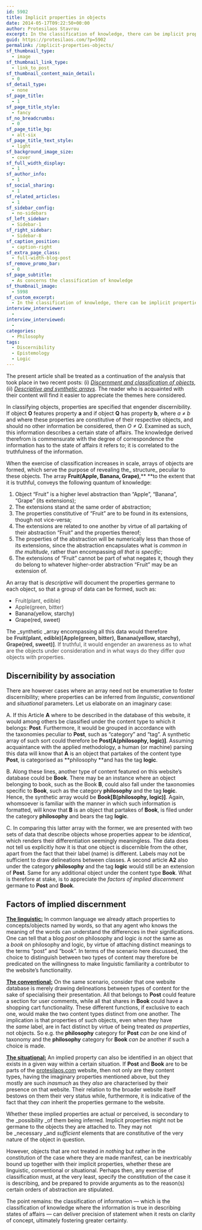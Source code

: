 ```yaml
---
id: 5902
title: Implicit properties in objects
date: 2014-05-17T09:22:50+00:00
author: Protesilaos Stavrou
excerpt: In the classification of knowledge, there can be implicit properties in objects inferred from linguistic, conventional and situational parameters.
guid: https://protesilaos.com/?p=5902
permalink: /implicit-properties-objects/
sf_thumbnail_type:
  - image
sf_thumbnail_link_type:
  - link_to_post
sf_thumbnail_content_main_detail:
  - 0
sf_detail_type:
  - none
sf_page_title:
  - 1
sf_page_title_style:
  - fancy
sf_no_breadcrumbs:
  - 0
sf_page_title_bg:
  - alt-six
sf_page_title_text_style:
  - light
sf_background_image_size:
  - cover
sf_full_width_display:
  - 1
sf_author_info:
  - 1
sf_social_sharing:
  - 1
sf_related_articles:
  - 1
sf_sidebar_config:
  - no-sidebars
sf_left_sidebar:
  - Sidebar-1
sf_right_sidebar:
  - Sidebar-8
sf_caption_position:
  - caption-right
sf_extra_page_class:
  - full-width-blog-post
sf_remove_promo_bar:
  - 0
sf_page_subtitle:
  - As concerns the classification of knowledge
sf_thumbnail_image:
  - 5998
sf_custom_excerpt:
  - In the classification of knowledge, there can be implicit properties in objects inferred from linguistic, conventional and situational parameters.
interview_interviewer:
  - 
interview_interviewed:
  - 
categories:
  - Philosophy
tags:
  - Discernibility
  - Epistemology
  - Logic
---
```

The present article shall be treated as a continuation of the analysis that took place in two recent posts: (i) [_Discernment and classification of objects_](https://protesilaos.com/discernment-classification-objects/ "Discernment and classification of objects"), (ii) [_Descriptive and synthetic arrays_](https://protesilaos.com/descriptive-synthetic-arrays/ "Descriptive and synthetic arrays"). The reader who is acquainted with their content will find it easier to appreciate the themes here considered.

In classifying objects, properties are specified that engender discernibility. If object **O** features property **a** and if object **Q** has property **b**, where _a ≠ b_ and where these properties are constitutive of their respective objects, and should no other information be considered, then _O ≠ Q_. Examined as such, this information describes a certain state of affairs. The knowledge derived therefrom is commensurate with the degree of correspondence the information has to the state of affairs it refers to; it is correlated to the truthfulness of the information.

When the exercise of classification increases in scale, arrays of objects are formed, which serve the purpose of revealing the_ structure_ peculiar to these objects. The array **Fruit(Apple, Banana, Grape)**,** **to the extent that it is truthful, conveys the following quantum of knowledge:

  1. Object &#8220;Fruit&#8221; is a higher level abstraction than &#8220;Apple&#8221;, &#8220;Banana&#8221;, &#8220;Grape&#8221; (its extensions);
  2. The extensions stand at the same order of abstraction;
  3. The properties constitutive of &#8220;Fruit&#8221; are to be found in its extensions, though not vice-versa;
  4. The extensions are related to one another by virtue of all partaking of their abstraction &#8220;Fruit&#8221; and the properties thereof;
  5. The properties of the abstraction will be numerically less than those of its extensions, since the abstraction encapsulates what is _common in the multitude_, rather than encompassing _all that is specific_;
  6. The extensions of &#8220;Fruit&#8221; cannot be part of what negates it, though they do belong to whatever higher-order abstraction &#8220;Fruit&#8221; may be an extension of.

An array that is _descriptive_ will document the properties germane to each object, so that a group of data can be formed, such as:

  * <span style="color: #444444;">Fruit(plant, edible)</span>
  * <span style="color: #444444;">Apple(green, bitter)</span>
  * Banana(yellow, starchy)
  * Grape(red, sweet)

The _synthetic _array encompassing all this data would therefore be <span style="color: #444444;"><strong>Fruit(plant, edible)[Apple(green, bitter), Banana(yellow, starchy), Grape(red, sweet)]</strong>. If truthful, it would engender an awareness as to what are the objects under consideration and in what ways do they differ <em>qua</em> objects with properties.</span>

## Discernibility by association

There are however cases where an array need not be enumerative to foster discernibility; where properties can be inferred from _linguistic_, _conventional_ and _situational_ parameters. Let us elaborate on an imaginary case:

A. If this Article **A** where to be described in the database of this website, it would among others be classified under the content type to which it belongs: **Post**. Furthermore, it would be grouped in accordance with the taxonomies peculiar to **Post**, such as &#8220;category&#8221; and &#8220;tag&#8221;. A synthetic array of such sort could therefore be **Post[A(philosophy, logic)]**. Assuming acquaintance with the applied methodology, a human (or machine) parsing this data will know that **A** is an object that partakes of the content type **Post**, is categorised as **philosophy **and has the tag **logic**.

B. Along these lines, another type of content featured on this website&#8217;s database could be **Book**. There may be an instance where an object belonging to book, such as the Book **B**, could also fall under the taxonomies specific to **Book**, such as the category **philosophy** and the tag **logic**. Hence, the synthetic array would be **Book[B(philosophy, logic)]**. Again, whomsoever is familiar with the manner in which such information is formatted, will know that **B** is an object that partakes of **Book**, is filed under the category **philosophy** and bears the tag **logic**.

C. In comparing this latter array with the former, we are presented with two sets of data that describe objects whose properties appear to be _identical_, which renders their differentiation seemingly meaningless. The data does not tell us explicitly how it is that one object is discernible from the other, apart from the fact that their label (name) is different. Labels may not be sufficient to draw delineations between classes. A second article **A2** also under the category **philosophy** and the tag **logic** would still be an extension of **Post**. Same for any additional object under the content type **Book**. What is therefore at stake, is to appreciate the _factors of implied discernment_ germane to **Post** and **Book**.

## Factors of implied discernment

**<span style="text-decoration: underline;">The linguistic:</span>** In common language we already attach properties to concepts/objects named by words, so that any agent who knows the meaning of the words can understand the differences in their significations. One can tell that a blog _post_ on philosophy and logic _is not_ the same as a _book_ on philosophy and logic, by virtue of attaching distinct meanings to the terms &#8220;post&#8221; and &#8220;book&#8221;. In terms of the scenario here discussed, the choice to distinguish between two types of content may therefore be predicated on the willingness to make linguistic familiarity a contributor to the website&#8217;s functionality.

**<span style="text-decoration: underline;">The conventional:</span>** On the same scenario, consider that one website database is merely drawing delineations between types of content for the sake of specialising their presentation. All that belongs to **Post** could feature a section for user comments, while all that shares in **Book** could have a shopping cart functionality. These different functions, if exclusive to each one, would make the two content types distinct from one another. The implication is that properties of such objects, even when they have the _same_ label, are in fact distinct by virtue of being treated _as properties_, not objects. So e.g. the **philosophy** category for **Post** _can be_ one kind of taxonomy and the **philosophy** category for **Book** _can be_ another if such a choice is made.

**<span style="text-decoration: underline;">The situational:</span>** An implied property can also be identified in an object that exists in a given way within a certain situation. If **Post** and **Book** are to be parts of the [protesilaos.com](https://protesilaos.com/ "Protesilaos Stavrou") website, then not only are they content types, having the imaginary properties mentioned above, but they mostly are such _inasmuch_ as they _also_ are characterised by their presence on that website. Their relation to the broader website itself bestows on them their very status while, furthermore, it is indicative of the fact that they _can_ inherit the properties germane to the website.

Whether these implied properties are actual or perceived, is secondary to the _possibility _of them being inferred. Implicit properties might not be germane to the objects they are attached to. They may not be _necessary _and _sufficient_ elements that are constitutive of the very nature of the object in question.

However, objects that are not treated _in nothing_ but rather in the constitution of the case where they are made manifest, can be inextricably bound up together with their implicit properties, whether these are linguistic, conventional or situational. Perhaps then, any exercise of classification must, at the very least, specify the constitution of the case it is describing, and be prepared to provide arguments as to the reason(s) certain orders of abstraction are stipulated.

The point remains: the classification of information — which is the classification of knowledge where the information is true in describing states of affairs — can deliver precision of statement when it rests on clarity of concept, ultimately fostering greater certainty.